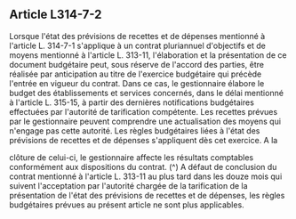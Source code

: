 ## Article L314-7-2

Lorsque l'état des prévisions de recettes et de dépenses mentionné à l'article L. 314-7-1 s'applique à un
contrat pluriannuel d'objectifs et de moyens mentionné à l'article L. 313-11, l'élaboration et la présentation
de ce document budgétaire peut, sous réserve de l'accord des parties, être réalisée par anticipation au titre
de l'exercice budgétaire qui précède l'entrée en vigueur du contrat. Dans ce cas, le gestionnaire élabore le
budget des établissements et services concernés, dans le délai mentionné à l'article L. 315-15, à partir des
dernières notifications budgétaires effectuées par l'autorité de tarification compétente. Les recettes prévues
par le gestionnaire peuvent comprendre une actualisation des moyens qui n'engage pas cette autorité. Les
règles budgétaires liées à l'état des prévisions de recettes et de dépenses s'appliquent dès cet exercice. A la

clôture de celui-ci, le gestionnaire affecte les résultats comptables conformément aux dispositions du contrat. (^)
A défaut de conclusion du contrat mentionné à l'article L. 313-11 au plus tard dans les douze mois qui
suivent l'acceptation par l'autorité chargée de la tarification de la présentation de l'état des prévisions de
recettes et de dépenses, les règles budgétaires prévues au présent article ne sont plus applicables.

